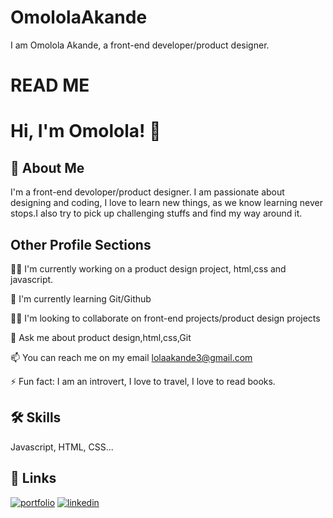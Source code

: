 ﻿# OmololaAkande
I am Omolola Akande, a front-end developer/product designer.

# READ ME






# Hi, I'm Omolola! 👋


## 🚀 About Me
I'm a front-end devoloper/product designer. I am passionate about designing and coding, I love to learn new things, as we know learning never stops.I also try to pick up challenging stuffs and find my way around it.


## Other Profile Sections
👩‍💻 I'm currently working on a product design project, html,css and javascript.

🧠 I'm currently learning Git/Github

👯‍♀️ I'm looking to collaborate on front-end projects/product design projects

💬 Ask me about product design,html,css,Git

📫 You can reach me on my email lolaakande3@gmail.com

⚡️ Fun fact: I am an introvert, I love to travel, I love to read books.


## 🛠 Skills
Javascript, HTML, CSS...


## 🔗 Links
[![portfolio](https://img.shields.io/badge/my_portfolio-000?style=for-the-badge&logo=ko-fi&logoColor=white)](https://replit.com/@OmololaAkande/HTML-and-CSS#index.html)
[![linkedin](https://img.shields.io/badge/linkedin-0A66C2?style=for-the-badge&logo=linkedin&logoColor=white)](https://www.linkedin.com/in/omolola-akande-b4b340146/)


